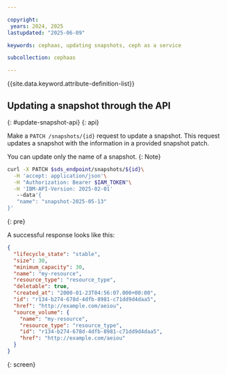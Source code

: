 ```yaml
---

copyright:
 years: 2024, 2025
lastupdated: "2025-06-09"

keywords: cephaas, updating snapshots, ceph as a service

subcollection: cephaas

---
```


{{site.data.keyword.attribute-definition-list}}


## Updating a snapshot through the API
{: #update-snapshot-api}
{: api}

Make a `PATCH /snapshots/{id}` request to update a snapshot. This request updates a snapshot with the information in a provided snapshot patch. 

You can update only the name of a snapshot. 
{: Note}

```sh
curl -X PATCH $sds_endpoint/snapshots/${id}\
  -H 'accept: application/json'\
  -H "Authorization: Bearer $IAM_TOKEN"\
  -H 'IBM-API-Version: 2025-02-01'
   --data'{
   "name": "snapshot-2025-05-13"
}'
```
{: pre}

A successful response looks like this:

```json
{
  "lifecycle_state": "stable",
  "size": 30,
  "minimum_capacity": 30,
  "name": "my-resource",
  "resource_type": "resource_type",
  "deletable": true,
  "created_at": "2000-01-23T04:56:07.000+00:00",
  "id": "r134-b274-678d-4dfb-8981-c71dd9d4daa5",
  "href": "http://example.com/aeiou",
  "source_volume": {
    "name": "my-resource",
    "resource_type": "resource_type",
    "id": "r134-b274-678d-4dfb-8981-c71dd9d4daa5",
    "href": "http://example.com/aeiou"
  }
}
```
{: screen}

